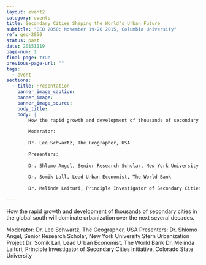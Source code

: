 ```yaml
---
layout: event2
category: events
title: Secondary Cities Shaping the World's Urban Future
subtitle: "GEO 2050: November 19-20 2015, Columbia University"
ref: geo-2050
status: past
date: 20151119
page-num: 1
final-page: true
previous-page-url: ""
tags:
  - event
sections:
  - title: Presentation
    banner_image_caption: 
    banner_image: 
    banner_image_source: 
    body_title: 
    body: |
        How the rapid growth and development of thousands of secondary cities in the global south will dominate urbanization over the next several decades.
        
        Moderator:
        
        Dr. Lee Schwartz, The Geographer, USA
        
        Presenters:
        
        Dr. Shlomo Angel, Senior Research Scholar, New York University Stern Urbanization Project
        
        Dr. Somik Lall, Lead Urban Economist, The World Bank
        
        Dr. Melinda Laituri, Principle Investigator of Secondary Cities Initiative, Colorado State University

---
```


How the rapid growth and development of thousands of secondary cities in the global south will dominate urbanization over the next several decades.

Moderator:
Dr. Lee Schwartz, The Geographer, USA
Presenters:
Dr. Shlomo Angel, Senior Research Scholar, New York University Stern Urbanization Project
Dr. Somik Lall, Lead Urban Economist, The World Bank
Dr. Melinda Laituri, Principle Investigator of Secondary Cities Initiative, Colorado State University


